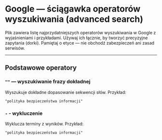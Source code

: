 # Google — ściągawka operatorów wyszukiwania (advanced search)

Plik zawiera listę najprzydatniejszych operatorów wyszukiwania w Google z wyjaśnieniami i przykładami. Używaj ich łącznie, by tworzyć precyzyjne zapytania (dorki). Pamiętaj o etyce — nie obchodź zabezpieczeń ani zasad serwisów.

---

## Podstawowe operatory

### `""` — wyszukiwanie frazy dokładnej
Wyszukuje dokładne dopasowanie sekwencji słów.
Przykład:
```text
"polityka bezpieczeństwa informacji"
```
### `-` -  wykluczenie
Wyklucza terminy z wyników.
Przykład:
```text
"polityka bezpieczeństwa informacji"
```
